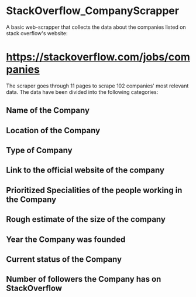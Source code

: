 # StackOverflow_CompanyScrapper
A basic web-scrapper that collects the data about the companies listed on stack overflow's website:
# https://stackoverflow.com/jobs/companies
The scraper goes through 11 pages to scrape 102 companies' most relevant data.
The data have been divided into the following categories:
## Name of the Company
## Location of the Company
## Type of Company
## Link to the official website of the company
## Prioritized Specialities of the people working in the Company
## Rough estimate of the size of the company
## Year the Company was founded
## Current status of the Company
## Number of followers the Company has on StackOverflow
